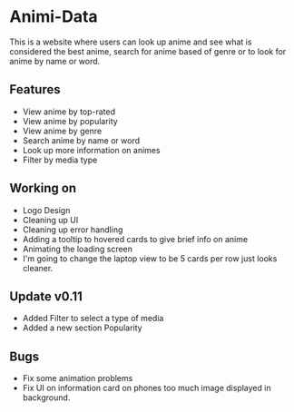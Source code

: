# Animi-Data

This is a website where users can look up anime and see what is considered the best anime, search for anime based of genre or to look for anime by name or word.

## Features
- View anime by top-rated
- View anime by popularity
- View anime by genre
- Search anime by name or word
- Look up more information on animes
- Filter by media type 


## Working on
- Logo Design
- Cleaning up UI
- Cleaning up error handling
- Adding a tooltip to hovered cards to give brief info on anime
- Animating the loading screen
- I'm going to change the laptop view to be 5 cards per row just looks cleaner.


## Update v0.11
- Added Filter to select a type of media
- Added a new section Popularity


## Bugs
- Fix some animation problems
- Fix UI on information card on phones too much image displayed in background. 
